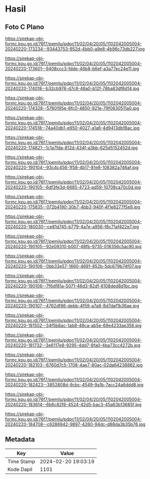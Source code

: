 # Hasil

## Foto C Plano

https://sirekap-obj-formc.kpu.go.id/76f7/pemilu/pdpr/11/02/04/20/05/1102042005004-20240220-173234--93443753-952d-4bb0-a9e8-4b96c73db227.jpg

https://sirekap-obj-formc.kpu.go.id/76f7/pemilu/pdpr/11/02/04/20/05/1102042005004-20240220-173601--9408ccc3-fdde-46b8-b6ef-a3a77ec24e11.jpg

https://sirekap-obj-formc.kpu.go.id/76f7/pemilu/pdpr/11/02/04/20/05/1102042005004-20240220-174018--b32cb976-d7c8-48a0-b12f-78ba83df8d14.jpg

https://sirekap-obj-formc.kpu.go.id/76f7/pemilu/pdpr/11/02/04/20/05/1102042005004-20240220-174328--5760195e-6fc0-4850-921e-79f0830511a0.jpg

https://sirekap-obj-formc.kpu.go.id/76f7/pemilu/pdpr/11/02/04/20/05/1102042005004-20240220-174518--74a40db1-e950-4027-a1a6-4d9413dbf8ac.jpg

https://sirekap-obj-formc.kpu.go.id/76f7/pemilu/pdpr/11/02/04/20/05/1102042005004-20240220-174821--1c1a7fda-812d-434f-a3bb-625d5152452d.jpg

https://sirekap-obj-formc.kpu.go.id/76f7/pemilu/pdpr/11/02/04/20/05/1102042005004-20240220-190104--93c4c456-1f58-4b17-81e8-108382a746af.jpg

https://sirekap-obj-formc.kpu.go.id/76f7/pemilu/pdpr/11/02/04/20/05/1102042005004-20240220-190105--6df3fe3d-6685-4723-ad59-10708ca70c0d.jpg

https://sirekap-obj-formc.kpu.go.id/76f7/pemilu/pdpr/11/02/04/20/05/1102042005004-20240220-175835--072b4190-30b7-4bb3-940f-4f1e8277f5e9.jpg

https://sirekap-obj-formc.kpu.go.id/76f7/pemilu/pdpr/11/02/04/20/05/1102042005004-20240220-180030--ce81d745-b779-4a7e-a956-f8c71af422e7.jpg

https://sirekap-obj-formc.kpu.go.id/76f7/pemilu/pdpr/11/02/04/20/05/1102042005004-20240220-190105--92e09310-b007-48fb-9735-018356c5ac90.jpg

https://sirekap-obj-formc.kpu.go.id/76f7/pemilu/pdpr/11/02/04/20/05/1102042005004-20240220-190106--0bb33e57-1660-4691-852b-5dc679b74f07.jpg

https://sirekap-obj-formc.kpu.go.id/76f7/pemilu/pdpr/11/02/04/20/05/1102042005004-20240220-190106--7f6df81a-5071-46d3-82df-6108ded8d1bc.jpg

https://sirekap-obj-formc.kpu.go.id/76f7/pemilu/pdpr/11/02/04/20/05/1102042005004-20240220-190107--4762df86-debb-4f59-a7a8-8d7daf1b36ae.jpg

https://sirekap-obj-formc.kpu.go.id/76f7/pemilu/pdpr/11/02/04/20/05/1102042005004-20240220-181502--34f5b8ac-1ab8-48ca-ab5e-69e4233ae356.jpg

https://sirekap-obj-formc.kpu.go.id/76f7/pemilu/pdpr/11/02/04/20/05/1102042005004-20240220-181732--3e6117e8-9295-4dd7-8fa0-4ba73cc4272b.jpg

https://sirekap-obj-formc.kpu.go.id/76f7/pemilu/pdpr/11/02/04/20/05/1102042005004-20240220-182103--6760d7c5-1708-4ae7-80ac-02da64238862.jpg

https://sirekap-obj-formc.kpu.go.id/76f7/pemilu/pdpr/11/02/04/20/05/1102042005004-20240220-182423--3852808d-9cbc-4549-9a1b-7acc24a6ddd8.jpg

https://sirekap-obj-formc.kpu.go.id/76f7/pemilu/pdpr/11/02/04/20/05/1102042005004-20240220-183614--6b6c82f6-4524-42d5-bac3-45a63b13685f.jpg

https://sirekap-obj-formc.kpu.go.id/76f7/pemilu/pdpr/11/02/04/20/05/1102042005004-20240220-184708--c6286942-9897-4260-94dc-d88da3b35b76.jpg


## Metadata

| Key        | Value               |
| ---------- | ------------------- |
| Time Stamp | 2024-02-20 19:03:19 |
| Kode Dapil | 1101                |



